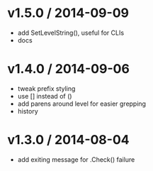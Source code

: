 
v1.5.0 / 2014-09-09
==================

 * add SetLevelString(), useful for CLIs
 * docs

v1.4.0 / 2014-09-06
==================

 * tweak prefix styling
 * use [] instead of ()
 * add parens around level for easier grepping
 * history

v1.3.0 / 2014-08-04
==================

 * add exiting message for .Check() failure

